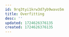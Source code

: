 ```yaml
---
id: 9rq3tyi1krw3d7yb9wavo5m
title: Overfitting
desc: ''
updated: 1724626376135
created: 1724626376135
---
```

